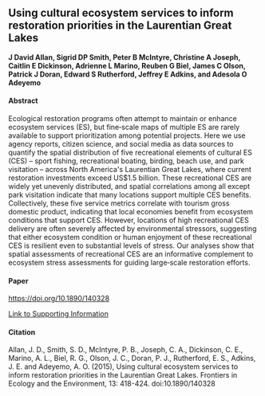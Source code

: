 ## Using cultural ecosystem services to inform restoration priorities in the Laurentian Great Lakes 


**J David Allan, Sigrid DP Smith, Peter B McIntyre, Christine A Joseph, Caitlin E Dickinson, Adrienne L Marino, Reuben G Biel, James C Olson, Patrick J Doran, Edward S Rutherford, Jeffrey E Adkins, and Adesola O Adeyemo**


#### Abstract

Ecological restoration programs often attempt to maintain or enhance ecosystem services (ES), but fine‐scale maps of multiple ES are rarely available to support prioritization among potential projects. Here we use agency reports, citizen science, and social media as data sources to quantify the spatial distribution of five recreational elements of cultural ES (CES) – sport fishing, recreational boating, birding, beach use, and park visitation – across North America's Laurentian Great Lakes, where current restoration investments exceed US$1.5 billion. These recreational CES are widely yet unevenly distributed, and spatial correlations among all except park visitation indicate that many locations support multiple CES benefits. Collectively, these five service metrics correlate with tourism gross domestic product, indicating that local economies benefit from ecosystem conditions that support CES. However, locations of high recreational CES delivery are often severely affected by environmental stressors, suggesting that either ecosystem condition or human enjoyment of these recreational CES is resilient even to substantial levels of stress. Our analyses show that spatial assessments of recreational CES are an informative complement to ecosystem stress assessments for guiding large‐scale restoration efforts. 


#### Paper
https://doi.org/10.1890/140328

[Link to Supporting Information](https://esajournals.onlinelibrary.wiley.com/action/downloadSupplement?doi=10.1890%2F140328&attachmentId=21008945)

#### Citation
Allan, J. D., Smith, S. D., McIntyre, P. B., Joseph, C. A., Dickinson, C. E., Marino, A. L., Biel, R. G., Olson, J. C., Doran, P. J., Rutherford, E. S., Adkins, J. E. and Adeyemo, A. O. (2015), Using cultural ecosystem services to inform restoration priorities in the Laurentian Great Lakes. Frontiers in Ecology and the Environment, 13: 418-424. doi:10.1890/140328